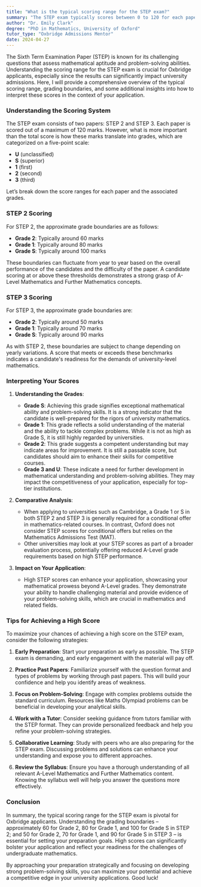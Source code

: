 ```yaml
---
title: "What is the typical scoring range for the STEP exam?"
summary: "The STEP exam typically scores between 0 to 120 for each paper, crucial for Oxbridge applicants in understanding their admissions prospects."
author: "Dr. Emily Clark"
degree: "PhD in Mathematics, University of Oxford"
tutor_type: "Oxbridge Admissions Mentor"
date: 2024-04-27
---
```


The Sixth Term Examination Paper (STEP) is known for its challenging questions that assess mathematical aptitude and problem-solving abilities. Understanding the scoring range for the STEP exam is crucial for Oxbridge applicants, especially since the results can significantly impact university admissions. Here, I will provide a comprehensive overview of the typical scoring range, grading boundaries, and some additional insights into how to interpret these scores in the context of your application.

### Understanding the Scoring System

The STEP exam consists of two papers: STEP 2 and STEP 3. Each paper is scored out of a maximum of 120 marks. However, what is more important than the total score is how these marks translate into grades, which are categorized on a five-point scale:

- **U** (unclassified)
- **S** (superior)
- **1** (first)
- **2** (second)
- **3** (third)

Let’s break down the score ranges for each paper and the associated grades.

### STEP 2 Scoring

For STEP 2, the approximate grade boundaries are as follows:

- **Grade 2**: Typically around 60 marks
- **Grade 1**: Typically around 80 marks
- **Grade S**: Typically around 100 marks

These boundaries can fluctuate from year to year based on the overall performance of the candidates and the difficulty of the paper. A candidate scoring at or above these thresholds demonstrates a strong grasp of A-Level Mathematics and Further Mathematics concepts.

### STEP 3 Scoring

For STEP 3, the approximate grade boundaries are:

- **Grade 2**: Typically around 50 marks
- **Grade 1**: Typically around 70 marks
- **Grade S**: Typically around 90 marks

As with STEP 2, these boundaries are subject to change depending on yearly variations. A score that meets or exceeds these benchmarks indicates a candidate's readiness for the demands of university-level mathematics.

### Interpreting Your Scores

1. **Understanding the Grades**:
   - **Grade S**: Achieving this grade signifies exceptional mathematical ability and problem-solving skills. It is a strong indicator that the candidate is well-prepared for the rigors of university mathematics.
   - **Grade 1**: This grade reflects a solid understanding of the material and the ability to tackle complex problems. While it is not as high as Grade S, it is still highly regarded by universities.
   - **Grade 2**: This grade suggests a competent understanding but may indicate areas for improvement. It is still a passable score, but candidates should aim to enhance their skills for competitive courses.
   - **Grade 3 and U**: These indicate a need for further development in mathematical understanding and problem-solving abilities. They may impact the competitiveness of your application, especially for top-tier institutions.

2. **Comparative Analysis**: 
   - When applying to universities such as Cambridge, a Grade 1 or S in both STEP 2 and STEP 3 is generally required for a conditional offer in mathematics-related courses. In contrast, Oxford does not consider STEP scores for conditional offers but relies on the Mathematics Admissions Test (MAT).
   - Other universities may look at your STEP scores as part of a broader evaluation process, potentially offering reduced A-Level grade requirements based on high STEP performance.

3. **Impact on Your Application**:
   - High STEP scores can enhance your application, showcasing your mathematical prowess beyond A-Level grades. They demonstrate your ability to handle challenging material and provide evidence of your problem-solving skills, which are crucial in mathematics and related fields.

### Tips for Achieving a High Score

To maximize your chances of achieving a high score on the STEP exam, consider the following strategies:

1. **Early Preparation**: Start your preparation as early as possible. The STEP exam is demanding, and early engagement with the material will pay off.

2. **Practice Past Papers**: Familiarize yourself with the question format and types of problems by working through past papers. This will build your confidence and help you identify areas of weakness.

3. **Focus on Problem-Solving**: Engage with complex problems outside the standard curriculum. Resources like Maths Olympiad problems can be beneficial in developing your analytical skills.

4. **Work with a Tutor**: Consider seeking guidance from tutors familiar with the STEP format. They can provide personalized feedback and help you refine your problem-solving strategies.

5. **Collaborative Learning**: Study with peers who are also preparing for the STEP exam. Discussing problems and solutions can enhance your understanding and expose you to different approaches.

6. **Review the Syllabus**: Ensure you have a thorough understanding of all relevant A-Level Mathematics and Further Mathematics content. Knowing the syllabus well will help you answer the questions more effectively.

### Conclusion

In summary, the typical scoring range for the STEP exam is pivotal for Oxbridge applicants. Understanding the grading boundaries – approximately 60 for Grade 2, 80 for Grade 1, and 100 for Grade S in STEP 2; and 50 for Grade 2, 70 for Grade 1, and 90 for Grade S in STEP 3 – is essential for setting your preparation goals. High scores can significantly bolster your application and reflect your readiness for the challenges of undergraduate mathematics. 

By approaching your preparation strategically and focusing on developing strong problem-solving skills, you can maximize your potential and achieve a competitive edge in your university applications. Good luck!
    